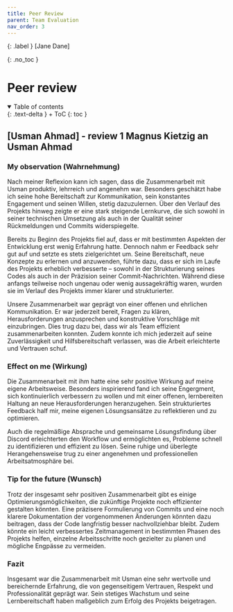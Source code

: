 ```yaml
---
title: Peer Review
parent: Team Evaluation
nav_order: 3
---
```


{: .label }
[Jane Dane]

{: .no_toc }
# Peer review

<details open markdown="block">
{: .text-delta }
<summary>Table of contents</summary>
+ ToC
{: toc }
</details>

## [Usman Ahmad] - review 1 Magnus Kietzig an Usman Ahmad

### My observation (Wahrnehmung)

Nach meiner Reflexion kann ich sagen, dass die Zusammenarbeit mit Usman produktiv, lehrreich und angenehm war. Besonders geschätzt habe ich seine hohe Bereitschaft zur Kommunikation, sein konstantes Engagement und seinen Willen, stetig dazuzulernen. Über den Verlauf des Projekts hinweg zeigte er eine stark steigende Lernkurve, die sich sowohl in seiner technischen Umsetzung als auch in der Qualität seiner Rückmeldungen und Commits widerspiegelte.

Bereits zu Beginn des Projekts fiel auf, dass er mit bestimmten Aspekten der Entwicklung erst wenig Erfahrung hatte. Dennoch nahm er Feedback sehr gut auf und setzte es stets zielgerichtet um. Seine Bereitschaft, neue Konzepte zu erlernen und anzuwenden, führte dazu, dass er sich im Laufe des Projekts erheblich verbesserte – sowohl in der Strukturierung seines Codes als auch in der Präzision seiner Commit-Nachrichten. Während diese anfangs teilweise noch ungenau oder wenig aussagekräftig waren, wurden sie im Verlauf des Projekts immer klarer und strukturierter.

Unsere Zusammenarbeit war geprägt von einer offenen und ehrlichen Kommunikation. Er war jederzeit bereit, Fragen zu klären, Herausforderungen anzusprechen und konstruktive Vorschläge mit einzubringen. Dies trug dazu bei, dass wir als Team effizient zusammenarbeiten konnten. Zudem konnte ich mich jederzeit auf seine Zuverlässigkeit und Hilfsbereitschaft verlassen, was die Arbeit erleichterte und Vertrauen schuf.

### Effect on me (Wirkung)

Die Zusammenarbeit mit ihm hatte eine sehr positive Wirkung auf meine eigene Arbeitsweise. Besonders inspirierend fand ich seine Engergment, sich kontinuierlich verbessern zu wollen und mit einer offenen, lernbereiten Haltung an neue Herausforderungen heranzugehen. Sein strukturiertes Feedback half mir, meine eigenen Lösungsansätze zu reflektieren und zu optimieren.

Auch die regelmäßige Absprache und gemeinsame Lösungsfindung über Discord erleichterten den Workflow und ermöglichten es, Probleme schnell zu identifizieren und effizient zu lösen. Seine ruhige und überlegte Herangehensweise trug zu einer angenehmen und professionellen Arbeitsatmosphäre bei.

### Tip for the future (Wunsch)

Trotz der insgesamt sehr positiven Zusammenarbeit gibt es einige Optimierungsmöglichkeiten, die zukünftige Projekte noch effizienter gestalten könnten. Eine präzisere Formulierung von Commits und eine noch klarere Dokumentation der vorgenommenen Änderungen könnten dazu beitragen, dass der Code langfristig besser nachvollziehbar bleibt. Zudem könnte ein leicht verbessertes Zeitmanagement in bestimmten Phasen des Projekts helfen, einzelne Arbeitsschritte noch gezielter zu planen und mögliche Engpässe zu vermeiden.

### Fazit
Insgesamt war die Zusammenarbeit mit Usman eine sehr wertvolle und bereichernde Erfahrung, die von gegenseitigem Vertrauen, Respekt und Professionalität geprägt war. Sein stetiges Wachstum und seine Lernbereitschaft haben maßgeblich zum Erfolg des Projekts beigetragen.